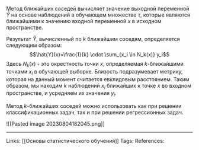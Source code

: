 Метод ближайших соседей вычисляет значение выходной переменной $\hat{Y}$ на основе наблюдений в обучающем множестве $\tau$, которые являются ближайшими к значению входной переменной $x$ в исходном пространстве. 

Результат $\hat{Y}$, вычисленный по $k$ ближайшим соседям, определяется следующим образом:
$$\hat{Y}(x)=\frac{1}{k} \cdot \sum_{x_i \in N_k(x)} y_i$$
Здесь $N_k(x)$ - это окрестность точки $x$, определяемая $k$-ближайшими точками $x_i$ в обучающей выборке. Близость подразумевает метрику, которая на данный момент считается евклидовым расстоянием. Таким образом, мы находим $k$ наблюдений $x_i$ ближайших к точке $x$ во входном пространстве, и усредняем их значения $y_i$. 

Метод $k$-ближайших соседей можно использовать как при решении классификационных задач, так и при решении регрессионных задач. 


![[Pasted image 20230804182045.png]]

___
Links: [[Основы статистического обучения]] 
Tags:
References: